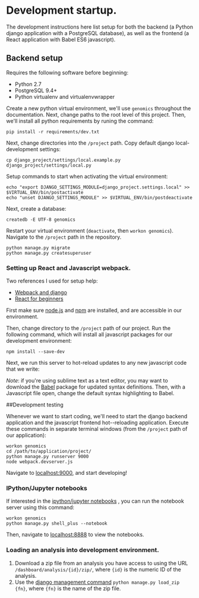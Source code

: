 # Development startup.

The development instructions here list setup for both the backend (a Python django application with a PostgreSQL database), as well as the frontend (a React application with Babel ES6 javascript).

## Backend setup

Requires the following software before beginning:

- Python 2.7
- PostgreSQL 9.4+
- Python virtualenv and virtualenvwrapper

Create a new python virtual environment, we'll use `genomics` throughout the
documentation. Next, change paths to the root level of this project. Then, we'll install
all python requirements by runing the command:

```
pip install -r requirements/dev.txt
```

Next, change directories into the `/project` path. Copy default django local-development settings:

```
cp django_project/settings/local.example.py django_project/settings/local.py
```

Setup commands to start when activating the virtual environment:

```
echo "export DJANGO_SETTINGS_MODULE=django_project.settings.local" >> $VIRTUAL_ENV/bin/postactivate
echo "unset DJANGO_SETTINGS_MODULE" >> $VIRTUAL_ENV/bin/postdeactivate
```

Next, create a database:

```
createdb -E UTF-8 genomics
```

Restart your virtual environment (`deactivate`, then `workon genomics`). Navigate
to the `/project` path in the repository.

```
python manage.py migrate
python manage.py createsuperuser
```

### Setting up React and Javascript webpack.

Two references I used for setup help:

- [Webpack and django](http://owaislone.org/blog/webpack-plus-reactjs-and-django/)
- [React for beginners](https://reactforbeginners.com/)

First make sure [node.js](https://nodejs.org/en/foundation/) and [npm](https://www.npmjs.com/) are installed, and are accessible in our environment.

Then, change directory  to the `/project` path of our project. Run the following command, which will install all javascript packages for our development environment:

```
npm install --save-dev
```

Next, we run this server to hot-reload updates to any new javascript code that we write:

*Note*: if you're using sublime text as a text editor, you may want to download the [Babel](https://github.com/babel/babel-sublime) package for updated syntax definitions. Then, with a Javascript file open, change the default syntax highlighting to Babel.

##Development testing


Whenever we want to start coding, we'll need to start the django backend application and the javascript frontend hot--reloading application. Execute these commands in separate terminal windows (from the `/project` path of our application):
```
workon genomics
cd /path/to/application/project/
python manage.py runserver 9000
node webpack.devserver.js
```

Navigate to [localhost:9000](http://127.0.0.1:9000/), and start developing!

### IPython/Jupyter notebooks

If interested in the [ipython/jupyter notebooks](http://jupyter.org/) , you can run the notebook server using this command:

```
workon genomics
python manage.py shell_plus --notebook
```

Then, navigate to [localhost:8888](http://127.0.0.1:8888/) to view the notebooks.

### Loading an analysis into development environment.

1. Download a zip file from an analysis you have access to using the URL `/dashboard/analysis/{id}/zip/`, where `{id}` is the numeric ID of the analysis.
2. Use the [django management command](https://docs.djangoproject.com/en/1.9/howto/custom-management-commands/) `python manage.py load_zip {fn}`, where `{fn}` is the name of the zip file.
